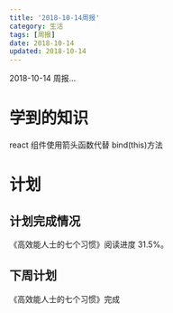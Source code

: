 ```yaml
---
title: '2018-10-14周报'
category: 生活
tags: [周报]
date: 2018-10-14
updated: 2018-10-14
---
```


2018-10-14 周报...

<!-- more -->

# 学到的知识

react 组件使用箭头函数代替 bind(this)方法

# 计划

## 计划完成情况

《高效能人士的七个习惯》阅读进度 31.5%。

## 下周计划

《高效能人士的七个习惯》完成
